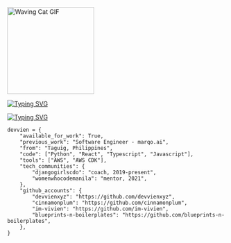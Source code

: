 
<img src="https://media.tenor.com/WX8OXgN5VpMAAAAi/waving-wave-hello.gif" alt="Waving Cat GIF" width="200px" style="">


[![Typing SVG](https://readme-typing-svg.demolab.com?font=VT323&size=50&pause=1000&color=6EFF09&background=FFFE9300&center=false&multiline=true&repeat=false&width=435&height=100&lines=Hey!+I'm+Vivien+%F0%9F%98%B8)](https://git.io/typing-svg)


[![Typing SVG](https://readme-typing-svg.demolab.com?font=VT323&pause=1000&color=6EFF09&background=FFFE9300&multiline=true&repeat=true&random=true&width=435&height=40&lines=A+little+more+about+me%3A)](https://git.io/typing-svg)


```Python3
devvien = {
    "available_for_work": True,
    "previous_work": "Software Engineer - marqo.ai",
    "from": "Taguig, Philippines",
    "code": ["Python", "React", "Typescript", "Javascript"],
    "tools": ["AWS", "AWS CDK"],
    "tech_communities": {
        "djangogirlscdo": "coach, 2019-present",
        "womenwhocodemanila": "mentor, 2021",
    },
    "github_accounts": {
        "devvienxyz": "https://github.com/devvienxyz",
        "cinnamonplum": "https://github.com/cinnamonplum",
        "im-vivien": "https://github.com/im-vivien",
        "blueprints-n-boilerplates": "https://github.com/blueprints-n-boilerplates",
    },
}
```
